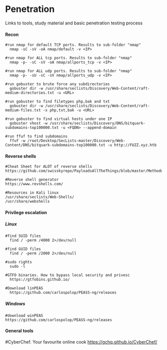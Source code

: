 # Penetration
Links to tools, study material and basic penetration testing process

<h4>Recon</h4>

    #run nmap for default TCP ports. Results to sub-folder "nmap"
      nmap -sC -sV -oA nmap/default -v <IP>
    
    #run nmap for ALL tcp ports. Results to sub-folder "nmap"
      nmap -p- -sC -sV -oA nmap/allports_tcp -v <IP>

    #run nmap for ALL udp ports. Results to sub-folder "nmap"
      nmap -p- -sU -sC -sV nmap/allports_udp -v <IP>
      
    #run gobuster to brute force any subdirectories
      gobuster dir -w /usr/share/seclists/Discovery/Web-Content/raft-medium-directories.txt -u <URL>
      
    #run gobuster to find filetypes php,bak and txt
      gobuster dir -w /usr/share/seclists/Discovery/Web-Content/raft-medium-files.txt -x php,txt,bak -u <URL>
      
    #run gobuster to find virtual hosts under one IP
      gobuster vhost -w /usr/share/seclists/Discovery/DNS/bitquark-subdomains-top100000.txt -u <FQDN> --append-domain
      
    #run ffuf to find subdomains
      ffuf -w /root/Desktop/SecLists-master/Discovery/Web-Content/DNS/bitquark-subdomains-top100000.txt -u http://FUZZ.xyz.htb
      
<h4>Reverse shells</h4>

    #Cheat Sheet for ALOT of reverse shells
    https://github.com/swisskyrepo/PayloadsAllTheThings/blob/master/Methodology%20and%20Resources/Reverse%20Shell%20Cheatsheet.md
    
    #Reverse shell generator
    https://www.revshells.com/
    
    #Resources in Kali linux
    /usr/share/seclists/Web-Shells/
    /usr/share/webshells
    
<h4>Privilege escalation</h4>
  
  <h5>Linux</h5>
    
    #find SUID files
      find / -perm /4000 2>/dev/null
  
    #find GUID files
      find / -perm /2000 2>/dev/null
  
    #sudo rights
      sudo -l

    #GTFO binaries. How to bypass local security and privesc
      https://gtfobins.github.io/

    #Download linPEAS
      https://github.com/carlospolop/PEASS-ng/releases
      
  <h5>Windows</h5>
    
    #download winPEAS
    https://github.com/carlospolop/PEASS-ng/releases
  
<h4>General tools</h4>

  #CyberChef. Your favourite online cook
  https://gchq.github.io/CyberChef/
  
  

